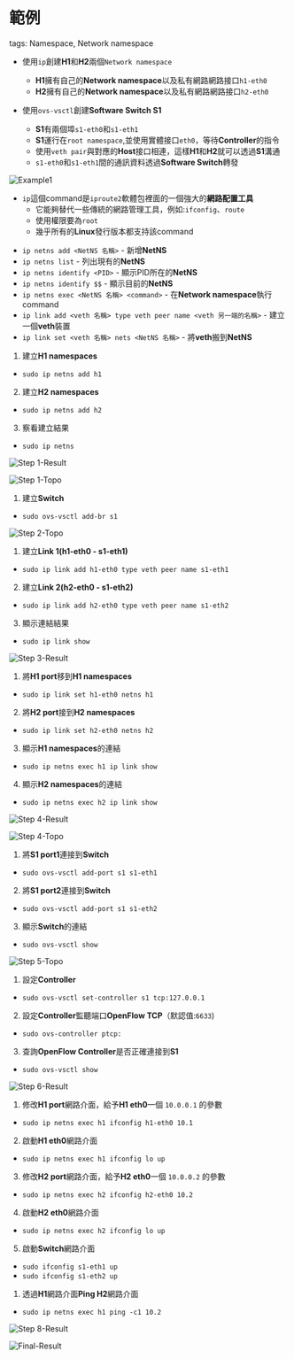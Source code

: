 # 範例

tags: Namespace, Network namespace

<!--sec data-title="此範例的目標是？" data-id="1" data-nopdf="true" data-collapse=false ces-->

- 使用`ip`創建**H1**和**H2**兩個`Network namespace`
  - **H1**擁有自己的**Network namespace**以及私有網路網路接口`h1-eth0`
  - **H2**擁有自己的**Network namespace**以及私有網路網路接口`h2-eth0`

- 使用`ovs-vsctl`創建**Software Switch S1**
  - **S1**有兩個埠`s1-eth0`和`s1-eth1`
  - **S1**運行在`root namespace`,並使用實體接口`eth0`，等待**Controller**的指令
  - 使用`veth pair`與對應的**Host**接口相連，這樣**H1**和**H2**就可以透過**S1**溝通
  - `s1-eth0`和`s1-eth1`間的通訊資料透過**Software Switch**轉發

![Example1](../image/Example1.jpeg)

<!--endsec-->

<!--sec data-title="什麼是ip command?" data-id="2" data-nopdf="true" data-collapse=false ces-->

- `ip`這個command是`iproute2`軟體包裡面的一個強大的**網路配置工具**
  - 它能夠替代一些傳統的網路管理工具，例如:`ifconfig`、`route`
  - 使用權限要為`root`
  - 幾乎所有的**Linux**發行版本都支持該command

<!--endsec-->

<!--sec data-title="介紹ip command吧" data-id="11" data-nopdf="true" data-collapse=false ces-->

- `ip netns add <NetNS 名稱>` - 新增**NetNS**
- `ip netns list` - 列出現有的**NetNS**
- `ip netns identify <PID>` - 顯示PID所在的**NetNS**
- `ip netns identify $$` - 顯示目前的**NetNS**
- `ip netns exec <NetNS 名稱> <command>` - 在**Network namespace**執行command
- `ip link add <veth 名稱> type veth peer name <veth 另一端的名稱>` - 建立一個**veth**裝置
- `ip link set <veth 名稱> nets <NetNS 名稱>` - 將**veth**搬到**NetNS**

<!--endsec-->

<!--sec data-title="Step 1 - Create host namespaces" data-id="3" data-nopdf="true" data-collapse=false ces-->

1. 建立**H1 namespaces**
  - `sudo ip netns add h1`
2. 建立**H2 namespaces**
  - `sudo ip netns add h2`
3. 察看建立結果
  - `sudo ip netns`

![Step 1-Result](../image/Step1_Result.png)

![Step 1-Topo](../image/Step1_topo.png)

<!--endsec-->

<!--sec data-title="Step 2 - Create switch" data-id="4" data-nopdf="true" data-collapse=false ces-->

1. 建立**Switch**
  - `sudo ovs-vsctl add-br s1`

![Step 2-Topo](../image/Step2_topo.png)

<!--endsec-->

<!--sec data-title="Step 3 - Create links" data-id="5" data-nopdf="true" data-collapse=false ces-->

1. 建立**Link 1(h1-eth0 - s1-eth1)**
  - `sudo ip link add h1-eth0 type veth peer name s1-eth1`
2. 建立**Link 2(h2-eth0 - s1-eth2)**
  - `sudo ip link add h2-eth0 type veth peer name s1-eth2`
3. 顯示連結結果
  - `sudo ip link show`

![Step 3-Result](../image/Step3_Result.png)

<!--endsec-->

<!--sec data-title="Step 4 - Move host ports into namespaces" data-id="6" data-nopdf="true" data-collapse=false ces-->

1. 將**H1 port**移到**H1 namespaces**
  - `sudo ip link set h1-eth0 netns h1`
2. 將**H2 port**接到**H2 namespaces**
  - `sudo ip link set h2-eth0 netns h2`
3. 顯示**H1 namespaces**的連結
  - `sudo ip netns exec h1 ip link show`
4. 顯示**H2 namespaces**的連結
  - `sudo ip netns exec h2 ip link show`

![Step 4-Result](../image/Step4_Result.png)

![Step 4-Topo](../image/Step4_topo.png)

<!--endsec-->

<!--sec data-title="Step 5 - Connect switch ports to OVS" data-id="7" data-nopdf="true" data-collapse=false ces-->

1. 將**S1 port1**連接到**Switch**
  - `sudo ovs-vsctl add-port s1 s1-eth1`
2. 將**S1 port2**連接到**Switch**
  - `sudo ovs-vsctl add-port s1 s1-eth2`
3. 顯示**Switch**的連結
  - `sudo ovs-vsctl show`

![Step 5-Topo](../image/Step5_topo.png)

<!--endsec-->

<!--sec data-title="Step 6 - Set up OpenFlow controller" data-id="8" data-nopdf="true" data-collapse=false ces-->

1. 設定**Controller**
  - `sudo ovs-vsctl set-controller s1 tcp:127.0.0.1`
2. 設定**Controller**監聽端口**OpenFlow TCP**（默認值:`6633`)
  - `sudo ovs-controller ptcp:`
3. 查詢**OpenFlow Controller**是否正確連接到**S1**
  - `sudo ovs-vsctl show`

![Step 6-Result](../image/Step6_Result.png)

<!--endsec-->

<!--sec data-title="Step 7 - Configure network" data-id="9" data-nopdf="true" data-collapse=false ces-->

1. 修改**H1 port**網路介面，給予**H1 eth0**一個 `10.0.0.1` 的參數
  - `sudo ip netns exec h1 ifconfig h1-eth0 10.1`
2. 啟動**H1 eth0**網路介面
  - `sudo ip netns exec h1 ifconfig lo up`
3. 修改**H2 port**網路介面，給予**H2 eth0**一個 `10.0.0.2` 的參數
  - `sudo ip netns exec h2 ifconfig h2-eth0 10.2`
4. 啟動**H2 eth0**網路介面
  - `sudo ip netns exec h2 ifconfig lo up`
5. 啟動**Switch**網路介面
  - `sudo ifconfig s1-eth1 up`
  - `sudo ifconfig s1-eth2 up`

<!--endsec-->

<!--sec data-title="Step 8 - Test network" data-id="10" data-nopdf="true" data-collapse=false ces-->

1. 透過**H1**網路介面**Ping H2**網路介面
  - `sudo ip netns exec h1 ping -c1 10.2`

![Step 8-Result](../image/Step8_Result.png)

<!--endsec-->

![Final-Result](../image/Final_Result.jpeg)
